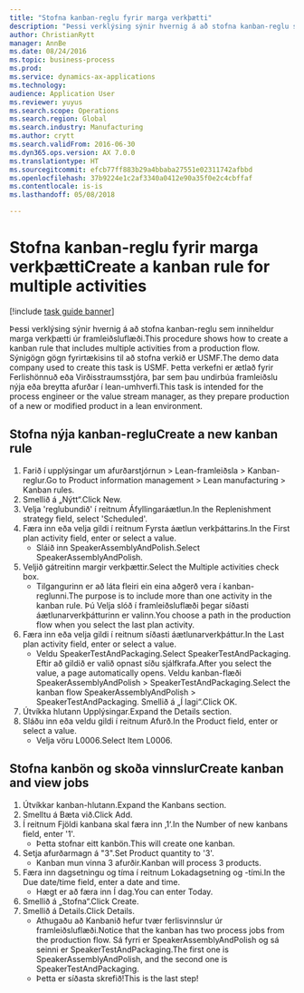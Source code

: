 ```yaml
--- 
title: "Stofna kanban-reglu fyrir marga verkþætti"
description: "Þessi verklýsing sýnir hvernig á að stofna kanban-reglu sem inniheldur marga verkþætti úr framleiðsluflæði."
author: ChristianRytt
manager: AnnBe
ms.date: 08/24/2016
ms.topic: business-process
ms.prod: 
ms.service: dynamics-ax-applications
ms.technology: 
audience: Application User
ms.reviewer: yuyus
ms.search.scope: Operations
ms.search.region: Global
ms.search.industry: Manufacturing
ms.author: crytt
ms.search.validFrom: 2016-06-30
ms.dyn365.ops.version: AX 7.0.0
ms.translationtype: HT
ms.sourcegitcommit: efcb77ff883b29a4bbaba27551e02311742afbbd
ms.openlocfilehash: 37b9224e1c2af3340a0412e90a35f0e2c4cbffaf
ms.contentlocale: is-is
ms.lasthandoff: 05/08/2018

---
```

# <a name="create-a-kanban-rule-for-multiple-activities"></a><span data-ttu-id="ed164-103">Stofna kanban-reglu fyrir marga verkþætti</span><span class="sxs-lookup"><span data-stu-id="ed164-103">Create a kanban rule for multiple activities</span></span>

[!include [task guide banner](../../includes/task-guide-banner.md)]

<span data-ttu-id="ed164-104">Þessi verklýsing sýnir hvernig á að stofna kanban-reglu sem inniheldur marga verkþætti úr framleiðsluflæði.</span><span class="sxs-lookup"><span data-stu-id="ed164-104">This procedure shows how to create a kanban rule that includes multiple activities from a production flow.</span></span> <span data-ttu-id="ed164-105">Sýnigögn gögn fyrirtækisins til að stofna verkið er USMF.</span><span class="sxs-lookup"><span data-stu-id="ed164-105">The demo data company used to create this task is USMF.</span></span> <span data-ttu-id="ed164-106">Þetta verkefni er ætlað fyrir Ferlishönnuð eða Virðisstraumsstjóra, þar sem þau undirbúa framleiðslu nýja eða breytta afurðar í lean-umhverfi.</span><span class="sxs-lookup"><span data-stu-id="ed164-106">This task is intended for the process engineer or the value stream manager, as they prepare production of a new or modified product in a lean environment.</span></span>


## <a name="create-a-new-kanban-rule"></a><span data-ttu-id="ed164-107">Stofna nýja kanban-reglu</span><span class="sxs-lookup"><span data-stu-id="ed164-107">Create a new kanban rule</span></span>
1. <span data-ttu-id="ed164-108">Farið í upplýsingar um afurðarstjórnun > Lean-framleiðsla > Kanban-reglur.</span><span class="sxs-lookup"><span data-stu-id="ed164-108">Go to Product information management > Lean manufacturing > Kanban rules.</span></span>
2. <span data-ttu-id="ed164-109">Smellið á „Nýtt“.</span><span class="sxs-lookup"><span data-stu-id="ed164-109">Click New.</span></span>
3. <span data-ttu-id="ed164-110">Velja 'reglubundið' í reitnum Áfyllingaráætlun.</span><span class="sxs-lookup"><span data-stu-id="ed164-110">In the Replenishment strategy field, select 'Scheduled'.</span></span>
4. <span data-ttu-id="ed164-111">Færa inn eða velja gildi í reitnum Fyrsta áætlun verkþáttarins.</span><span class="sxs-lookup"><span data-stu-id="ed164-111">In the First plan activity field, enter or select a value.</span></span>
    * <span data-ttu-id="ed164-112">Sláið inn SpeakerAssemblyAndPolish.</span><span class="sxs-lookup"><span data-stu-id="ed164-112">Select SpeakerAssemblyAndPolish.</span></span>  
5. <span data-ttu-id="ed164-113">Veljið gátreitinn margir verkþættir.</span><span class="sxs-lookup"><span data-stu-id="ed164-113">Select the Multiple activities check box.</span></span>
    * <span data-ttu-id="ed164-114">Tilgangurinn er að láta fleiri ein eina aðgerð vera í kanban-reglunni.</span><span class="sxs-lookup"><span data-stu-id="ed164-114">The purpose is to include more than one activity in the kanban rule.</span></span> <span data-ttu-id="ed164-115">Þú Velja slóð í framleiðsluflæði þegar síðasti áætlunarverkþátturinn er valinn.</span><span class="sxs-lookup"><span data-stu-id="ed164-115">You choose a path in the production flow when you select the last plan activity.</span></span>  
6. <span data-ttu-id="ed164-116">Færa inn eða velja gildi í reitnum síðasti áætlunarverkþáttur.</span><span class="sxs-lookup"><span data-stu-id="ed164-116">In the Last plan activity field, enter or select a value.</span></span>
    * <span data-ttu-id="ed164-117">Veldu SpeakerTestAndPackaging.</span><span class="sxs-lookup"><span data-stu-id="ed164-117">Select SpeakerTestAndPackaging.</span></span> <span data-ttu-id="ed164-118">Eftir að gildið er valið opnast síðu sjálfkrafa.</span><span class="sxs-lookup"><span data-stu-id="ed164-118">After you select the value, a page automatically opens.</span></span> <span data-ttu-id="ed164-119">Veldu kanban-flæði SpeakerAssemblyAndPolish > SpeakerTestAndPackaging.</span><span class="sxs-lookup"><span data-stu-id="ed164-119">Select the kanban flow SpeakerAssemblyAndPolish > SpeakerTestAndPackaging.</span></span> <span data-ttu-id="ed164-120">Smellið á „Í lagi“.</span><span class="sxs-lookup"><span data-stu-id="ed164-120">Click OK.</span></span>  
7. <span data-ttu-id="ed164-121">Útvíkka hlutann Upplýsingar.</span><span class="sxs-lookup"><span data-stu-id="ed164-121">Expand the Details section.</span></span>
8. <span data-ttu-id="ed164-122">Sláðu inn eða veldu gildi í reitnum Afurð.</span><span class="sxs-lookup"><span data-stu-id="ed164-122">In the Product field, enter or select a value.</span></span>
    * <span data-ttu-id="ed164-123">Velja vöru L0006.</span><span class="sxs-lookup"><span data-stu-id="ed164-123">Select Item L0006.</span></span>  

## <a name="create-kanban-and-view-jobs"></a><span data-ttu-id="ed164-124">Stofna kanbön og skoða vinnslur</span><span class="sxs-lookup"><span data-stu-id="ed164-124">Create kanban and view jobs</span></span>
1. <span data-ttu-id="ed164-125">Útvíkkar kanban-hlutann.</span><span class="sxs-lookup"><span data-stu-id="ed164-125">Expand the Kanbans section.</span></span>
2. <span data-ttu-id="ed164-126">Smelltu á Bæta við.</span><span class="sxs-lookup"><span data-stu-id="ed164-126">Click Add.</span></span>
3. <span data-ttu-id="ed164-127">Í reitnum Fjöldi kanbana skal færa inn ‚1‘.</span><span class="sxs-lookup"><span data-stu-id="ed164-127">In the Number of new kanbans field, enter '1'.</span></span>
    * <span data-ttu-id="ed164-128">Þetta stofnar eitt kanbön.</span><span class="sxs-lookup"><span data-stu-id="ed164-128">This will create one kanban.</span></span>  
4. <span data-ttu-id="ed164-129">Setja afurðarmagn á "3".</span><span class="sxs-lookup"><span data-stu-id="ed164-129">Set Product quantity to '3'.</span></span>
    * <span data-ttu-id="ed164-130">Kanban mun vinna 3 afurðir.</span><span class="sxs-lookup"><span data-stu-id="ed164-130">Kanban will process 3 products.</span></span>  
5. <span data-ttu-id="ed164-131">Færa inn dagsetningu og tíma í reitnum Lokadagsetning og -tími.</span><span class="sxs-lookup"><span data-stu-id="ed164-131">In the Due date/time field, enter a date and time.</span></span>
    * <span data-ttu-id="ed164-132">Hægt er að færa inn Í dag.</span><span class="sxs-lookup"><span data-stu-id="ed164-132">You can enter Today.</span></span>  
6. <span data-ttu-id="ed164-133">Smellið á „Stofna“.</span><span class="sxs-lookup"><span data-stu-id="ed164-133">Click Create.</span></span>
7. <span data-ttu-id="ed164-134">Smellið á Details.</span><span class="sxs-lookup"><span data-stu-id="ed164-134">Click Details.</span></span>
    * <span data-ttu-id="ed164-135">Athugaðu að Kanbanið hefur tvær ferlisvinnslur úr framleiðsluflæði.</span><span class="sxs-lookup"><span data-stu-id="ed164-135">Notice that the kanban has two process jobs from the production flow.</span></span> <span data-ttu-id="ed164-136">Sá fyrri er SpeakerAssemblyAndPolish og sá seinni er SpeakerTestAndPackaging.</span><span class="sxs-lookup"><span data-stu-id="ed164-136">The first one is SpeakerAssemblyAndPolish, and the second one is SpeakerTestAndPackaging.</span></span>  
    * <span data-ttu-id="ed164-137">Þetta er síðasta skrefið!</span><span class="sxs-lookup"><span data-stu-id="ed164-137">This is the last step!</span></span>  



